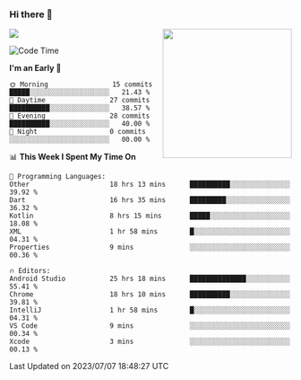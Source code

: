 ### Hi there 👋

![](https://metrics.lecoq.io/itaowu?template=classic&config.timezone=Asia%2FShanghai)
<img align='right' src="https://media.giphy.com/media/M9gbBd9nbDrOTu1Mqx/giphy.gif" width="230">

<!--START_SECTION:waka-->
![Code Time](http://img.shields.io/badge/Code%20Time-210%20hrs%2052%20mins-blue)

**I'm an Early 🐤** 

```text
🌞 Morning                15 commits          █████░░░░░░░░░░░░░░░░░░░░   21.43 % 
🌆 Daytime                27 commits          ██████████░░░░░░░░░░░░░░░   38.57 % 
🌃 Evening                28 commits          ██████████░░░░░░░░░░░░░░░   40.00 % 
🌙 Night                  0 commits           ░░░░░░░░░░░░░░░░░░░░░░░░░   00.00 % 
```


📊 **This Week I Spent My Time On** 

```text
💬 Programming Languages: 
Other                    18 hrs 13 mins      ██████████░░░░░░░░░░░░░░░   39.92 % 
Dart                     16 hrs 35 mins      █████████░░░░░░░░░░░░░░░░   36.32 % 
Kotlin                   8 hrs 15 mins       █████░░░░░░░░░░░░░░░░░░░░   18.08 % 
XML                      1 hr 58 mins        █░░░░░░░░░░░░░░░░░░░░░░░░   04.31 % 
Properties               9 mins              ░░░░░░░░░░░░░░░░░░░░░░░░░   00.36 % 

🔥 Editors: 
Android Studio           25 hrs 18 mins      ██████████████░░░░░░░░░░░   55.41 % 
Chrome                   18 hrs 10 mins      ██████████░░░░░░░░░░░░░░░   39.81 % 
IntelliJ                 1 hr 58 mins        █░░░░░░░░░░░░░░░░░░░░░░░░   04.31 % 
VS Code                  9 mins              ░░░░░░░░░░░░░░░░░░░░░░░░░   00.34 % 
Xcode                    3 mins              ░░░░░░░░░░░░░░░░░░░░░░░░░   00.13 % 
```


 Last Updated on 2023/07/07 18:48:27 UTC
<!--END_SECTION:waka-->

<!--
**itaowu/itaowu** is a ✨ _special_ ✨ repository because its `README.md` (this file) appears on your GitHub profile.

Here are some ideas to get you started:

- 🔭 I’m currently working on ...
- 🌱 I’m currently learning ...
- 👯 I’m looking to collaborate on ...
- 🤔 I’m looking for help with ...
- 💬 Ask me about ...
- 📫 How to reach me: ...
- 😄 Pronouns: ...
- ⚡ Fun fact: ...
-->

